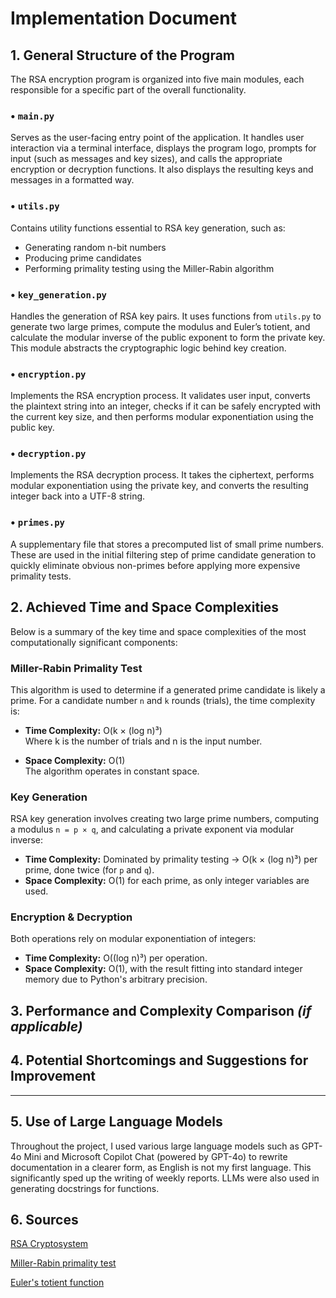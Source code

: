 # Implementation Document

## 1. General Structure of the Program

The RSA encryption program is organized into five main modules, each responsible for a specific part of the overall functionality.

### • `main.py`
Serves as the user-facing entry point of the application. It handles user interaction via a terminal interface, displays the program logo, prompts for input (such as messages and key sizes), and calls the appropriate encryption or decryption functions. It also displays the resulting keys and messages in a formatted way.

### • `utils.py`
Contains utility functions essential to RSA key generation, such as:
- Generating random n-bit numbers
- Producing prime candidates
- Performing primality testing using the Miller-Rabin algorithm

### • `key_generation.py`
Handles the generation of RSA key pairs. It uses functions from `utils.py` to generate two large primes, compute the modulus and Euler’s totient, and calculate the modular inverse of the public exponent to form the private key. This module abstracts the cryptographic logic behind key creation.

### • `encryption.py`
Implements the RSA encryption process. It validates user input, converts the plaintext string into an integer, checks if it can be safely encrypted with the current key size, and then performs modular exponentiation using the public key.

### • `decryption.py`
Implements the RSA decryption process. It takes the ciphertext, performs modular exponentiation using the private key, and converts the resulting integer back into a UTF-8 string.

### • `primes.py`
A supplementary file that stores a precomputed list of small prime numbers. These are used in the initial filtering step of prime candidate generation to quickly eliminate obvious non-primes before applying more expensive primality tests.


## 2. Achieved Time and Space Complexities

Below is a summary of the key time and space complexities of the most computationally significant components:

### Miller-Rabin Primality Test
This algorithm is used to determine if a generated prime candidate is likely a prime. For a candidate number `n` and `k` rounds (trials), the time complexity is:

- **Time Complexity:** O(k × (log n)³)  
  Where k is the number of trials and n is the input number.

- **Space Complexity:** O(1)  
  The algorithm operates in constant space.

### Key Generation
RSA key generation involves creating two large prime numbers, computing a modulus `n = p × q`, and calculating a private exponent via modular inverse:

- **Time Complexity:** Dominated by primality testing → O(k × (log n)³) per prime, done twice (for `p` and `q`).
- **Space Complexity:** O(1) for each prime, as only integer variables are used.

### Encryption & Decryption
Both operations rely on modular exponentiation of integers:

- **Time Complexity:** O((log n)³) per operation.
- **Space Complexity:** O(1), with the result fitting into standard integer memory due to Python's arbitrary precision.


## 3. Performance and Complexity Comparison *(if applicable)*

## 4. Potential Shortcomings and Suggestions for Improvement

---

## 5. Use of Large Language Models

Throughout the project, I used various large language models such as GPT-4o Mini and Microsoft Copilot Chat (powered by GPT-4o) to rewrite documentation in a clearer form, as English is not my first language. This significantly sped up the writing of weekly reports. LLMs were also used in generating docstrings for functions.

## 6. Sources

[RSA Cryptosystem](https://en.wikipedia.org/wiki/RSA_cryptosystem)

[Miller-Rabin primality test](https://en.wikipedia.org/wiki/Miller%E2%80%93Rabin_primality_test#)

[Euler's totient function](https://en.wikipedia.org/wiki/Euler%27s_totient_function)

